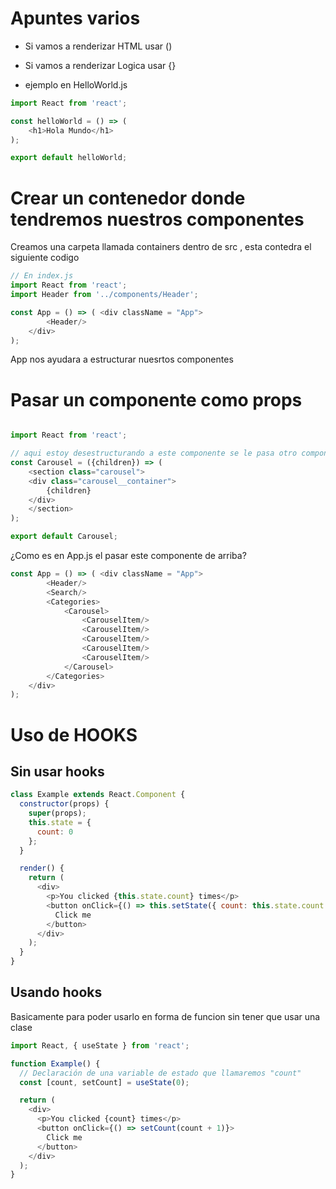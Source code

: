 # Apuntes varios 

- Si vamos a renderizar HTML usar ()
- Si vamos a renderizar Logica usar {}

- ejemplo en HelloWorld.js

``` JavaScript 
import React from 'react';

const helloWorld = () => (
    <h1>Hola Mundo</h1>
);

export default helloWorld;
``` 
# Crear un contenedor donde tendremos nuestros componentes

Creamos una carpeta llamada containers dentro de src , esta contedra el siguiente codigo

``` javascript
// En index.js
import React from 'react';
import Header from '../components/Header';

const App = () => ( <div className = "App">
        <Header/>
    </div>
);
```

App nos ayudara a estructurar nuesrtos componentes

# Pasar un componente como props 

``` javascript

import React from 'react';

// aqui estoy desestructurando a este componente se le pasa otro componente
const Carousel = ({children}) => (
    <section class="carousel">
    <div class="carousel__container">
        {children}
    </div>
    </section>
);

export default Carousel;

```

¿Como es en App.js el pasar este componente de arriba?

``` javascript
const App = () => ( <div className = "App">
        <Header/>
        <Search/>
        <Categories>
            <Carousel>
                <CarouselItem/>
                <CarouselItem/>
                <CarouselItem/>
                <CarouselItem/>
                <CarouselItem/>
            </Carousel>
        </Categories>
    </div>
);

```

# Uso de HOOKS

## Sin usar hooks 

``` javascript
class Example extends React.Component {
  constructor(props) {
    super(props);
    this.state = {
      count: 0
    };
  }

  render() {
    return (
      <div>
        <p>You clicked {this.state.count} times</p>
        <button onClick={() => this.setState({ count: this.state.count + 1 })}>
          Click me
        </button>
      </div>
    );
  }
}
```

## Usando hooks 

Basicamente para poder usarlo en forma de funcion sin tener que usar una clase

``` javascript
import React, { useState } from 'react';

function Example() {
  // Declaración de una variable de estado que llamaremos "count"
  const [count, setCount] = useState(0);

  return (
    <div>
      <p>You clicked {count} times</p>
      <button onClick={() => setCount(count + 1)}>
        Click me
      </button>
    </div>
  );
}
````